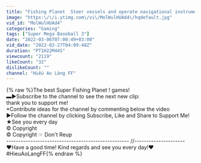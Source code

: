 ```yaml
---
title: "Fishing Planet  Steer vessels and operate navigational instruments"
image: "https:\/\/i.ytimg.com\/vi\/MolWulHUAd4\/hqdefault.jpg"
vid_id: "MolWulHUAd4"
categories: "Gaming"
tags: ["Super Mega Baseball 3"]
date: "2022-03-06T07:00:49+03:00"
vid_date: "2022-02-27T04:09:48Z"
duration: "PT1H22M44S"
viewcount: "2119"
likeCount: "32"
dislikeCount: ""
channel: "Hiếu Ao Làng FF"
---
```

{% raw %}The best Super Fishing Planet ! games!<br />▬►Subscribe to the channel to see the next new clip:<br />  thank you to support me!<br />*Contribute ideas for the channel by commenting below the video<br />►Follow the channel by clicking Subscribe, Like and Share to Support Me!<br />★See you every day<br />© Copyright <br />© Copyright  ☞ Don't Reup<br />--------------------------------------------------- //---------------------<br />❤Have a good time! Kind regards and see you every day!❤<br />#HieuAoLangFF{% endraw %}
